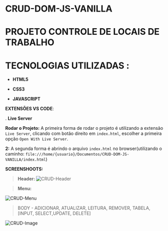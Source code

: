 # CRUD-DOM-JS-VANILLA

# PROJETO CONTROLE DE LOCAIS DE TRABALHO

# TECNOLOGIAS UTILIZADAS :

* **HTML5**

* **CSS3**

* **JAVASCRIPT**


**EXTENSÕES VS CODE**:

 . **Live Server**

**Rodar o Projeto:**  A primeira forma de rodar o projeto é utilizando a extensão ```Live Server```, clicando com botão direito em ```index.html```, escolher a primeira opção ```Open With Live Server```.


**2:**  A segunda forma é abrindo o arquivo ```index.html``` no browser(utilizando o caminho: ```file:///home/{usuario}/Documentos/CRUD-DOM-JS-VANILLA/index.html```)

**SCREENSHOOTS:** 

> **Header:** ![CRUD-Header](https://user-images.githubusercontent.com/39384032/133839126-28b3bd1b-2ca9-4c16-a65a-7847781fb2aa.png)

> **Menu:**

![CRUD-Menu](https://user-images.githubusercontent.com/39384032/133841296-b3761ced-c604-4412-80f1-fe17c74808ec.png)

> BODY - ADICIONAR, ATUALIZAR, LEITURA, REMOVER, TABELA, [INPUT, SELECT,UPDATE, DELETE]

![CRUD-Image](https://user-images.githubusercontent.com/39384032/133843076-00f35c4a-f700-4659-bafe-3d71b06ee989.png)



